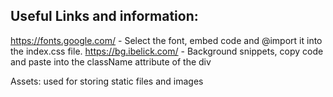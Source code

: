 ## Useful Links and information:
https://fonts.google.com/ - Select the font, embed code and @import it into the index.css file.
https://bg.ibelick.com/ - Background snippets, copy code and paste into the className attribute of the div

Assets: used for storing static files and images